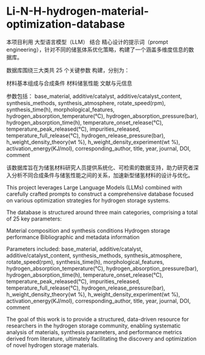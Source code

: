 # Li-N-H-hydrogen-material-optimization-database
本项目利用 大型语言模型（LLM） 结合 精心设计的提示词（prompt engineering），针对不同的储氢体系优化策略，构建了一个涵盖多维度信息的数据库。

数据库围绕三大类共 25 个关键参数 构建，分别为：

材料基本组成与合成条件
材料储氢性能
文献与元信息

参数包括：
base_material, additive/catalyst, additive/catalyst_content, synthesis_methods, synthesis_atmosphere, rotate_speed(rpm), synthesis_time(h), morphological_features, hydrogen_absorption_temperature(℃), hydrogen_absorption_pressure(bar), hydrogen_absorption_time(h), temperature_onset_release(℃), temperature_peak_released(℃), impurities_released, temperature_full_release(℃), hydrogen_release_pressure(bar), h_weight_density_theory(wt %), h_weight_density_experiment(wt %), activation_energy(KJ/mol), corresponding_author, title, year, journal, DOI, comment

该数据库旨在为储氢材料研究人员提供系统化、可检索的数据支持，助力研究者深入分析不同合成条件与储氢性能之间的关系，加速新型储氢材料的设计与优化。

This project leverages Large Language Models (LLMs) combined with carefully crafted prompts to construct a comprehensive database focused on various optimization strategies for hydrogen storage systems.

The database is structured around three main categories, comprising a total of 25 key parameters:

Material composition and synthesis conditions
Hydrogen storage performance
Bibliographic and metadata information

Parameters included:
base_material, additive/catalyst, additive/catalyst_content, synthesis_methods, synthesis_atmosphere, rotate_speed(rpm), synthesis_time(h), morphological_features, hydrogen_absorption_temperature(℃), hydrogen_absorption_pressure(bar), hydrogen_absorption_time(h), temperature_onset_release(℃), temperature_peak_released(℃), impurities_released, temperature_full_release(℃), hydrogen_release_pressure(bar), h_weight_density_theory(wt %), h_weight_density_experiment(wt %), activation_energy(KJ/mol), corresponding_author, title, year, journal, DOI, comment

The goal of this work is to provide a structured, data-driven resource for researchers in the hydrogen storage community, enabling systematic analysis of materials, synthesis parameters, and performance metrics derived from literature, ultimately facilitating the discovery and optimization of novel hydrogen storage materials.
